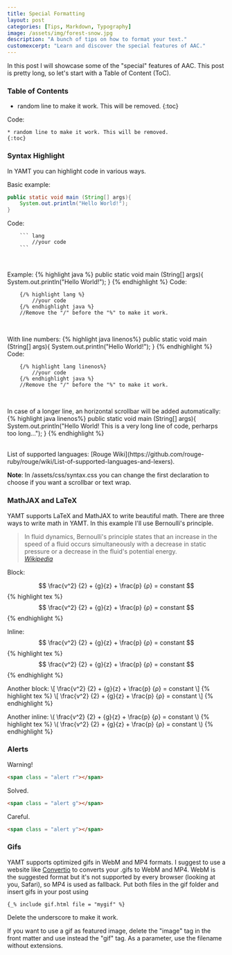 ```yaml
---
title: Special Formatting
layout: post
categories: [Tips, Markdown, Typography]
image: /assets/img/forest-snow.jpg
description: "A bunch of tips on how to format your text."
customexcerpt: "Learn and discover the special features of AAC."
---
```

In this post I will showcase some of the "special" features of AAC.
This post is pretty long, so let's start with a Table of Content (ToC).

### Table of Contents
* random line to make it work. This will be removed.
{:toc}

Code:
``` 
* random line to make it work. This will be removed.
{:toc}
``` 

### Syntax Highlight
In YAMT you can highlight code in various ways.

Basic example:
``` java
public static void main (String[] args){
    System.out.println("Hello World!");
}
```
Code:
``` 
    ``` lang
        //your code 
    ```
```    
    
<br>

Example:
{% highlight java %}
public static void main (String[] args){
    System.out.println("Hello World!");
}
{% endhighlight %}
Code:
``` 
    {/% highlight lang %}
        //your code 
    {/% endhighlight java %}
    //Remove the "/" before the "%" to make it work.
```

<br>

With line numbers:
{% highlight java linenos%}
public static void main (String[] args){
    System.out.println("Hello World!");
}
{% endhighlight %}
Code:
``` 
    {/% highlight lang linenos%}
        //your code 
    {/% endhighlight java %}
    //Remove the "/" before the "%" to make it work.
```

<br>

In case of a longer line, an horizontal scrollbar will be added automatically:
{% highlight java linenos%}
public static void main (String[] args){
    System.out.println("Hello World! This is a very long line of code, perharps too long...");
}
{% endhighlight %}

<br>
List of supported languages: [Rouge Wiki](https://github.com/rouge-ruby/rouge/wiki/List-of-supported-languages-and-lexers).

**Note**: In /assets/css/syntax.css you can change the first declaration to choose if you want a scrollbar or text wrap.

### MathJAX and LaTeX
YAMT supports LaTeX and MathJAX to write beautiful math.
There are three ways to write math in YAMT. In this example I'll use Bernoulli's principle.
>In fluid dynamics, Bernoulli's principle states that an increase in the 
>speed of a fluid occurs simultaneously with a decrease in static pressure or a decrease in the fluid's potential energy.  
><cite><a href="https://en.wikipedia.org/wiki/Bernoulli%27s_principle">Wikipedia</a></cite>  


Block:  

$$  \frac{v^2} {2} + {g}{z} + \frac{p} {ρ} = constant $$
{% highlight tex %}
$$  \frac{v^2} {2} + {g}{z} + \frac{p} {ρ} = constant $$
{% endhighlight %}

Inline: $$  \frac{v^2} {2} + {g}{z} + \frac{p} {ρ} = constant $$
{% highlight tex %}
$$  \frac{v^2} {2} + {g}{z} + \frac{p} {ρ} = constant $$
{% endhighlight %}  

Another block:
\\[ \frac{v^2} {2} + {g}{z} + \frac{p} {ρ} = constant \\]
{% highlight tex %}
\\[ \frac{v^2} {2} + {g}{z} + \frac{p} {ρ} = constant \\]
{% endhighlight %}  

Another inline: \\( \frac{v^2} {2} + {g}{z} + \frac{p} {ρ} = constant \\)
{% highlight tex %}
\\( \frac{v^2} {2} + {g}{z} + \frac{p} {ρ} = constant \\)
{% endhighlight %}  


### Alerts
<span class = "alert r">Warning!</span>
``` html
<span class = "alert r"></span>
```
<span class = "alert g">Solved.</span>
``` html
<span class = "alert g"></span>
```
<span class = "alert y">Careful.</span>
``` html
<span class = "alert y"></span>
```

### Gifs
YAMT supports optimized gifs in WebM and MP4 formats. I suggest to use a website like [Convertio](https://convertio.co/it/) to converts your .gifs to WebM and MP4. WebM is the suggested format but it's not supported by every browser (looking at you, Safari), so MP4 is used as fallback. Put both files in the gif folder and insert gifs in your post using
``` liquid
{_% include gif.html file = "mygif" %}
```
Delete the underscore to make it work.  

If you want to use a gif as featured image, delete the "image" tag in the front matter and use instead the "gif" tag. As a parameter, use the filename without extensions.